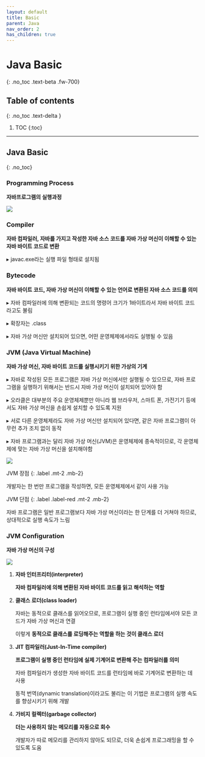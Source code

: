 ```yaml
---
layout: default
title: Basic
parent: Java
nav_order: 2
has_children: true
---
```


# Java Basic
{: .no_toc .text-beta .fw-700}

## Table of contents
{: .no_toc .text-delta }

1. TOC
{:toc}

---

## Java Basic
{: .no_toc}

### Programming Process

**자바프로그램의 실행과정**

![](https://gekdev.github.io/docs/java/example/dsfa.JPG)

### Compiler

**자바 컴파일러, 자바를 가지고 작성한 자바 소스 코드를 자바 가상 머신이 이해할 수 있는 자바 바이트 코드로 변환**

&#9656; javac.exe라는 실행 파일 형태로 설치됨
 
### Bytecode

**자바 바이트 코드, 자바 가상 머신이 이해할 수 있는 언어로 변환된 자바 소스 코드를 의미**

&#9656; 자바 컴파일러에 의해 변환되는 코드의 명령어 크기가 1바이트라서 자바 바이트 코드라고도 불림

&#9656; 확장자는 .class

&#9656; 자바 가상 머신만 설치되어 있으면, 어떤 운영체제에서라도 실행될 수 있음

### JVM (Java Virtual Machine)

**자바 가상 머신, 자바 바이트 코드를 실행시키기 위한 가상의 기계**

&#9656; 자바로 작성된 모든 프로그램은 자바 가상 머신에서만 실행될 수 있으므로, 자바 프로그램을 실행하기 위해서는 반드시 자바 가상 머신이 설치되어 있어야 함

&#9656; 오라클은 대부분의 주요 운영체제뿐만 아니라 웹 브라우저, 스마트 폰, 가전기기 등에서도 자바 가상 머신을 손쉽게 설치할 수 있도록 지원

&#9656; 서로 다른 운영체제라도 자바 가상 머신만 설치되어 있다면, 같은 자바 프로그램이 아무런 추가 조치 없이 동작

&#9656; 자바 프로그램과는 달리 자바 가상 머신(JVM)은 운영체제에 종속적이므로, 각 운영체제에 맞는 자바 가상 머신을 설치해야함

![](https://gekdev.github.io/docs/java/example/jvm.png)

JVM 장점
{: .label .mt-2 .mb-2}

개발자는 한 번만 프로그램을 작성하면, 모든 운영체제에서 같이 사용 가능

JVM 단점
{: .label .label-red .mt-2 .mb-2}

자바 프로그램은 일반 프로그램보다 자바 가상 머신이라는 한 단계를 더 거쳐야 하므로, 상대적으로 실행 속도가 느림

### JVM Configuration
    
**자바 가상 머신의 구성**

![](https://gekdev.github.io/docs/java/example/pg.png)

1. **자바 인터프리터(interpreter)**

    **자바 컴파일러에 의해 변환된 자바 바이트 코드를 읽고 해석하는 역할**

2. **클래스 로더(class loader)**

    자바는 동적으로 클래스를 읽어오므로, 프로그램이 실행 중인 런타임에서야 모든 코드가 자바 가상 머신과 연결
    
    이렇게 **동적으로 클래스를 로딩해주는 역할을 하는 것이 클래스 로더**

3. **JIT 컴파일러(Just-In-Time compiler)**

    **프로그램이 실행 중인 런타임에 실제 기계어로 변환해 주는 컴파일러를 의미**
    
    자바 컴파일러가 생성한 자바 바이트 코드를 런타임에 바로 기계어로 변환하는 데 사용
    
    동적 번역(dynamic translation)이라고도 불리는 이 기법은 프로그램의 실행 속도를 향상시키기 위해 개발

4. **가비지 컬렉터(garbage collector)**

    **더는 사용하지 않는 메모리를 자동으로 회수**

    개발자가 따로 메모리를 관리하지 않아도 되므로, 더욱 손쉽게 프로그래밍을 할 수 있도록 도움

